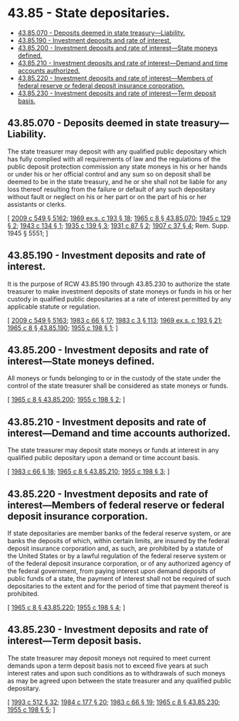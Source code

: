 # 43.85 - State depositaries.
* [43.85.070 - Deposits deemed in state treasury—Liability.](#4385070---deposits-deemed-in-state-treasuryliability)
* [43.85.190 - Investment deposits and rate of interest.](#4385190---investment-deposits-and-rate-of-interest)
* [43.85.200 - Investment deposits and rate of interest—State moneys defined.](#4385200---investment-deposits-and-rate-of-intereststate-moneys-defined)
* [43.85.210 - Investment deposits and rate of interest—Demand and time accounts authorized.](#4385210---investment-deposits-and-rate-of-interestdemand-and-time-accounts-authorized)
* [43.85.220 - Investment deposits and rate of interest—Members of federal reserve or federal deposit insurance corporation.](#4385220---investment-deposits-and-rate-of-interestmembers-of-federal-reserve-or-federal-deposit-insurance-corporation)
* [43.85.230 - Investment deposits and rate of interest—Term deposit basis.](#4385230---investment-deposits-and-rate-of-interestterm-deposit-basis)
## 43.85.070 - Deposits deemed in state treasury—Liability.
The state treasurer may deposit with any qualified public depositary which has fully complied with all requirements of law and the regulations of the public deposit protection commission any state moneys in his or her hands or under his or her official control and any sum so on deposit shall be deemed to be in the state treasury, and he or she shall not be liable for any loss thereof resulting from the failure or default of any such depositary without fault or neglect on his or her part or on the part of his or her assistants or clerks.

\[ [2009 c 549 § 5162](https://lawfilesext.leg.wa.gov/biennium/2009-10/Pdf/Bills/Session%20Laws/Senate/5038.SL.pdf?cite=2009%20c%20549%20§%205162); [1969 ex.s. c 193 § 18](https://leg.wa.gov/CodeReviser/documents/sessionlaw/1969ex1c193.pdf?cite=1969%20ex.s.%20c%20193%20§%2018); [1965 c 8 § 43.85.070](https://leg.wa.gov/CodeReviser/documents/sessionlaw/1965c8.pdf?cite=1965%20c%208%20§%2043.85.070); [1945 c 129 § 2](https://leg.wa.gov/CodeReviser/documents/sessionlaw/1945c129.pdf?cite=1945%20c%20129%20§%202); [1943 c 134 § 1](https://leg.wa.gov/CodeReviser/documents/sessionlaw/1943c134.pdf?cite=1943%20c%20134%20§%201); [1935 c 139 § 3](https://leg.wa.gov/CodeReviser/documents/sessionlaw/1935c139.pdf?cite=1935%20c%20139%20§%203); [1931 c 87 § 2](https://leg.wa.gov/CodeReviser/documents/sessionlaw/1931c87.pdf?cite=1931%20c%2087%20§%202); [1907 c 37 § 4](https://leg.wa.gov/CodeReviser/documents/sessionlaw/1907c37.pdf?cite=1907%20c%2037%20§%204); Rem. Supp. 1945 § 5551; \]

## 43.85.190 - Investment deposits and rate of interest.
It is the purpose of RCW 43.85.190 through 43.85.230 to authorize the state treasurer to make investment deposits of state moneys or funds in his or her custody in qualified public depositaries at a rate of interest permitted by any applicable statute or regulation.

\[ [2009 c 549 § 5163](https://lawfilesext.leg.wa.gov/biennium/2009-10/Pdf/Bills/Session%20Laws/Senate/5038.SL.pdf?cite=2009%20c%20549%20§%205163); [1983 c 66 § 17](https://leg.wa.gov/CodeReviser/documents/sessionlaw/1983c66.pdf?cite=1983%20c%2066%20§%2017); [1983 c 3 § 113](https://leg.wa.gov/CodeReviser/documents/sessionlaw/1983c3.pdf?cite=1983%20c%203%20§%20113); [1969 ex.s. c 193 § 21](https://leg.wa.gov/CodeReviser/documents/sessionlaw/1969ex1c193.pdf?cite=1969%20ex.s.%20c%20193%20§%2021); [1965 c 8 § 43.85.190](https://leg.wa.gov/CodeReviser/documents/sessionlaw/1965c8.pdf?cite=1965%20c%208%20§%2043.85.190); [1955 c 198 § 1](https://leg.wa.gov/CodeReviser/documents/sessionlaw/1955c198.pdf?cite=1955%20c%20198%20§%201); \]

## 43.85.200 - Investment deposits and rate of interest—State moneys defined.
All moneys or funds belonging to or in the custody of the state under the control of the state treasurer shall be considered as state moneys or funds.

\[ [1965 c 8 § 43.85.200](https://leg.wa.gov/CodeReviser/documents/sessionlaw/1965c8.pdf?cite=1965%20c%208%20§%2043.85.200); [1955 c 198 § 2](https://leg.wa.gov/CodeReviser/documents/sessionlaw/1955c198.pdf?cite=1955%20c%20198%20§%202); \]

## 43.85.210 - Investment deposits and rate of interest—Demand and time accounts authorized.
The state treasurer may deposit state moneys or funds at interest in any qualified public depositary upon a demand or time account basis.

\[ [1983 c 66 § 18](https://leg.wa.gov/CodeReviser/documents/sessionlaw/1983c66.pdf?cite=1983%20c%2066%20§%2018); [1965 c 8 § 43.85.210](https://leg.wa.gov/CodeReviser/documents/sessionlaw/1965c8.pdf?cite=1965%20c%208%20§%2043.85.210); [1955 c 198 § 3](https://leg.wa.gov/CodeReviser/documents/sessionlaw/1955c198.pdf?cite=1955%20c%20198%20§%203); \]

## 43.85.220 - Investment deposits and rate of interest—Members of federal reserve or federal deposit insurance corporation.
If state depositaries are member banks of the federal reserve system, or are banks the deposits of which, within certain limits, are insured by the federal deposit insurance corporation and, as such, are prohibited by a statute of the United States or by a lawful regulation of the federal reserve system or of the federal deposit insurance corporation, or of any authorized agency of the federal government, from paying interest upon demand deposits of public funds of a state, the payment of interest shall not be required of such depositaries to the extent and for the period of time that payment thereof is prohibited.

\[ [1965 c 8 § 43.85.220](https://leg.wa.gov/CodeReviser/documents/sessionlaw/1965c8.pdf?cite=1965%20c%208%20§%2043.85.220); [1955 c 198 § 4](https://leg.wa.gov/CodeReviser/documents/sessionlaw/1955c198.pdf?cite=1955%20c%20198%20§%204); \]

## 43.85.230 - Investment deposits and rate of interest—Term deposit basis.
The state treasurer may deposit moneys not required to meet current demands upon a term deposit basis not to exceed five years at such interest rates and upon such conditions as to withdrawals of such moneys as may be agreed upon between the state treasurer and any qualified public depositary.

\[ [1993 c 512 § 32](https://lawfilesext.leg.wa.gov/biennium/1993-94/Pdf/Bills/Session%20Laws/House/1493-S.SL.pdf?cite=1993%20c%20512%20§%2032); [1984 c 177 § 20](https://leg.wa.gov/CodeReviser/documents/sessionlaw/1984c177.pdf?cite=1984%20c%20177%20§%2020); [1983 c 66 § 19](https://leg.wa.gov/CodeReviser/documents/sessionlaw/1983c66.pdf?cite=1983%20c%2066%20§%2019); [1965 c 8 § 43.85.230](https://leg.wa.gov/CodeReviser/documents/sessionlaw/1965c8.pdf?cite=1965%20c%208%20§%2043.85.230); [1955 c 198 § 5](https://leg.wa.gov/CodeReviser/documents/sessionlaw/1955c198.pdf?cite=1955%20c%20198%20§%205); \]


